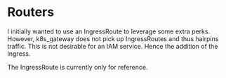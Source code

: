 # Routers

I initially wanted to use an IngressRoute to leverage some extra perks. However, k8s_gateway does not pick up IngressRoutes and thus hairpins traffic. This is not desirable for an IAM service. Hence the addition of the Ingress.

The IngressRoute is currently only for reference.
